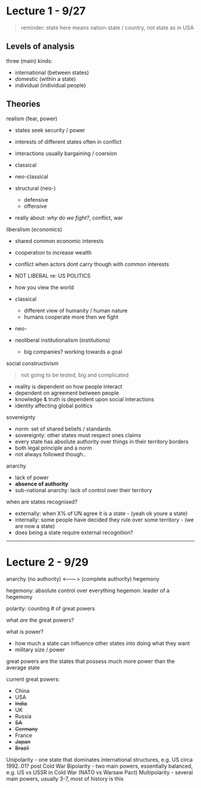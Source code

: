 # Lecture 1 - 9/27

> reminder: state here means nation-state / country, not state as in USA

## Levels of analysis

three (main) kinds:
  - international (between states)
  - domestic (within a state)
  - individual (individual people)

## Theories

realism (fear, power)
  - states seek security / power
  - interests of different states often in conflict
  - interactions usually bargaining / coersion

  - classical
  - neo-classical
  - structural (neo-)
    - defensive
    - offensive

  - really about: *why do we fight?*, conflict, war

liberalism (economics)
  - shared common economic interests
  - cooperation to increase wealth
  - conflict when actors dont carry though with common interests

  - NOT LIBERAL re: US POLITICS
  - how you view the world
  - classical
    - different view of humanity / human nature
    - humans cooperate more then we fight
  - neo-
  - neoliberal institutionalism (institutions)
    - big companies? working towards a goal

social constructivism
> not going to be tested, big and complicated
  - reality is dependent on how people interact
  - dependent on agreement between people
  - knowledge & truth is dependent upon social interactions
  - identity affecting global politics



sovereignty
  - norm: set of shared beliefs / standards
  - sovereignty: other states must respect ones claims
  - every state has absolute authority over things in their territory borders
  - both legal principle and a norm
  - not always followed though..

anarchy
  - lack of power
  - **absence of authority**
  - sub-national anarchy: lack of control over their territory

when are states recognised?
  - externally: when X% of UN agree it is a state - (yeah ok youre a state)
  - internally: some people have decided they rule over some territory - (we are now a state)
  - does being a state require external recognition?

---

# Lecture 2 - 9/29

anarchy (no authority) <---> (complete authority) hegemony

hegemony: absolute control over everything
hegemon: leader of a hegemony

polarity: counting # of great powers

what *are* the great powers?

what is power?
  - how much a state can influence other states into doing what they want
  - military size / power



great powers are the states that possess much more power than the average state

current great powers:
  - China
  - USA
  - ~~India~~
  - UK
  - Russia
  - ~~SA~~
  - ~~Germany~~
  - France
  - ~~Japan~~
  - ~~Brazil~~


Unipolarity - one state that dominates international structures, e.g. US circa 1992..01? post Cold War
Bipolarity - two main powers, essentially balanced, e.g. US vs USSR in Cold War (NATO vs Warsaw Pact)
Multipolarity - several main powers, usually 3-7, most of history is this
